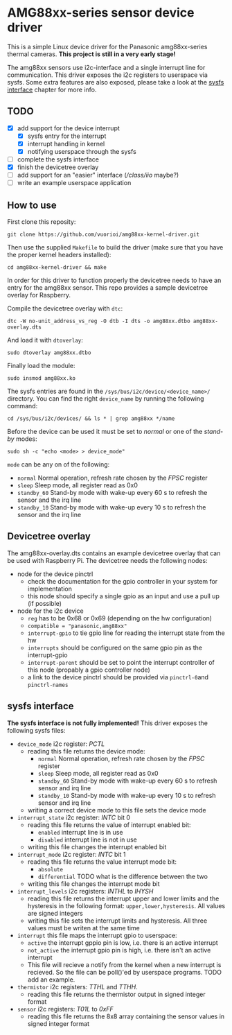 # AMG88xx-series sensor device driver
This is a simple Linux device driver for the Panasonic amg88xx-series thermal cameras.
**This project is still in a very early stage!**

The amg88xx sensors use i2c-interface and a single interrupt line for communication.
This driver exposes the i2c registers to userspace via sysfs. Some extra features are
also exposed, please take a look at the [sysfs interface](#sysfs-interface) chapter for more info.

## TODO
- [X] add support for the device interrupt
  - [X] sysfs entry for the interrupt
  - [X] interrupt handling in kernel
  - [X] notifying userspace through the sysfs
- [ ] complete the sysfs interface
- [X] finish the devicetree overlay
- [ ] add support for an "easier" interface (_/class/iio_ maybe?)
- [ ] write an example userspace application

## How to use
First clone this reposity:

`git clone https://github.com/vuorioi/amg88xx-kernel-driver.git`

Then use the supplied `Makefile` to build the driver (make sure that you have the proper
kernel headers installed):

`cd amg88xx-kernel-driver && make`

In order for this driver to function properly the devicetree needs to have an entry
for the amg88xx sensor. This repo provides a sample devicetree overlay for Raspberry.

Compile the devicetree overlay with `dtc`:

`dtc -W no-unit_address_vs_reg -O dtb -I dts -o amg88xx.dtbo amg88xx-overlay.dts`

And load it with `dtoverlay`:

`sudo dtoverlay amg88xx.dtbo`

Finally load the module:

`sudo insmod amg88xx.ko`

The sysfs entries are found in the `/sys/bus/i2c/device/<device_name>/` directory. You can find
the right `device_name` by running the following command:

`cd /sys/bus/i2c/devices/ && ls * | grep amg88xx */name`

Before the device can be used it must be set to _normal_ or one of the _stand-by_ modes:

`sudo sh -c "echo <mode> > device_mode"`

`mode` can be any on of the following:
 * `normal` Normal operation, refresh rate chosen by the _FPSC_ register
 * `sleep` Sleep mode, all register read as 0x0
 * `standby_60` Stand-by mode with wake-up every 60 s to refresh the sensor and the irq line
 * `standby_10` Stand-by mode with wake-up every 10 s to refresh the sensor and the irq line

## Devicetree overlay
The amg88xx-overlay.dts contains an example devicetree overlay that can be used with Raspberry
Pi. The devicetree needs the following nodes:
 * node for the device pinctrl
   * check the documentation for the gpio controller in your system for implementation
   * this node should specify a single gpio as an input and use a pull up (if possible)
 * node for the i2c device
   * `reg` has to be 0x68 or 0x69 (depending on the hw configuration)
   * `compatible = "panasonic,amg88xx"`
   * `interrupt-gpio` to tie gpio line for reading the interrupt state from the hw
   * `interrupts` should be configured on the same gpio pin as the interrupt-gpio
   * `interrupt-parent` should be set to point the interrupt controller of this node (propably
     a gpio controller node)
   * a link to the device pinctrl should be provided via `pinctrl-0`and `pinctrl-names`

## sysfs interface
**The sysfs interface is not fully implemented!**
This driver exposes the following sysfs files:
 * `device_mode` i2c register: _PCTL_
   * reading this file returns the device mode:
     * `normal` Normal operation, refresh rate chosen by the _FPSC_ register
     * `sleep` Sleep mode, all register read as 0x0
     * `standby_60` Stand-by mode with wake-up every 60 s to refresh sensor and irq line
     * `standby_10` Stand-by mode with wake-up every 10 s to refresh sensor and irq line
   * writing a correct device mode to this file sets the device mode
 * `interrupt_state` i2c register: _INTC_ bit 0
   * reading this file returns the value of interrupt enabled bit:
     * `enabled` interrupt line is in use
     * `disabled` interrupt line is not in use
   * writing this file changes the interrupt enabled bit
 * `interrupt_mode` i2c register: _INTC_ bit 1
   * reading this file returns the value interrupt mode bit:
     * `absolute`
     * `differential` TODO what is the difference between the two
   * writing this file changes the interrupt mode bit
 * `interrupt_levels` i2c registers: _INTHL_ to _IHYSH_
   * reading this file returns the interrupt upper and lower limits and the
     hysteresis in the following format: `upper,lower,hysteresis`. All values are signed integers
   * writing this file sets the interrupt limits and hysteresis. All three values must be writen
     at the same time
 * `interrupt` this file maps the interrupt gpio to userspace:
   * `active` the interrupt gppio pin is low, i.e. there is an active interrupt
   * `not_active` the interrupt gpio pin is high, i.e. there isn't an active interrupt
   * This file will recieve a notify from the kernel when a new interrupt is recieved. So
     the file can be poll()'ed by userspace programs. TODO add an example.
 * `thermistor` i2c registers: _TTHL_ and _TTHH_.
   * reading this file returns the thermistor output in signed integer format
 * `sensor` i2c registers: _T01L_ to _0xFF_
   * reading this file returns the 8x8 array containing the sensor values in signed integer format
